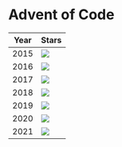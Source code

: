 # Advent of Code 

| Year | Stars |
| ---- | ----- |
| 2015 | ![](https://img.shields.io/badge/stars%20⭐-4-yellow) |
| 2016 | ![](https://img.shields.io/badge/stars%20⭐-4-yellow) |
| 2017 | ![](https://img.shields.io/badge/stars%20⭐-4-yellow) |
| 2018 | ![](https://img.shields.io/badge/stars%20⭐-4-yellow) |
| 2019 | ![](https://img.shields.io/badge/stars%20⭐-4-yellow) |
| 2020 | ![](https://img.shields.io/badge/stars%20⭐-4-yellow) |
| 2021 | ![](https://img.shields.io/badge/stars%20⭐-4-yellow) |
